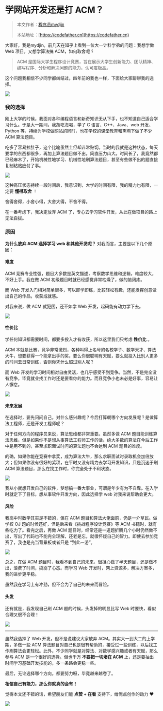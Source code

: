 # 学网站开发还是打 ACM？

> 本文作者：[程序员mydjin](https://yuyuanweb.feishu.cn/wiki/Abldw5WkjidySxkKxU2cQdAtnah)
>
> 本站地址：[https://codefather.cn](https://codefather.cn)

大家好，我是mydjin，前几天在知乎上看到一位大一计科学弟的问题：我想学做 Web 项目，又想学算法搞 ACM，如何取舍呢 ?

> ACM 是国际大学生程序设计竞赛，旨在展示大学生创新能力、团队精神、编写程序、分析和解决问题的能力，认可度极高。

这个问题我相信不少同学都纠结过，四年前的我也一样，下面给大家聊聊我的选择。

![](https://pic.yupi.icu/5563/202311051515142.png)

### 我的选择

刚上大学的时候，我面对各种编程语言和新奇知识无从下手，也不知道自己适合学习什么。于是大一期间，我胡吃海喝，学了 C 语言、C++、Java、web 开发、Python 等，持续为学校做网站的同时，也在学校的课堂教育和熏陶下做了不少 ACM 算法题目。

吃多了容易拉肚子，这个比喻虽然土但却非常贴切。当时的我就是这种状态，每天要学的东西都很多，再加上算法题目做不出，简直压力山大。时间长了，我竟然都已经麻木了，开始机械性地学习、机械性地刷算法题目，甚至有些做不出的题直接复制粘贴应付了事。

![](https://pic.yupi.icu/5563/202311051515205.png)

这种高压状态持续一段时间后，我意识到，大学的时间有限，我的精力也有限，一定要 **懂得取舍** ！

舍得舍得，小舍小得，大舍大得，不舍不得。

在一番考虑下，我决定放弃 ACM 了，专心去学习软件开发，从此在做项目的路上无法自拔。

### 原因

**为什么放弃 ACM 选择学习 web 和其他开发呢？** 对我而言，主要是以下几个原因：

#### 难度

ACM 竞赛专业性强，题目大多数是英文描述，考察数学思维和逻辑，难度较大，不好上手。我在做 ACM 初级题目时就已经感觉非常枯燥了，做的脑阔疼。

而 Web 开发入门相对简单很多，可以即学即练，比较轻松有趣，还能发挥创意做出自己的作品，收获成就感。

对我来说，做 ACM 就犯困，还不如学 Web 开发，起码能有动力学下去。

![](https://pic.yupi.icu/5563/202311051515317.png)

#### 性价比

学任何知识都需要时间，都要多投入才有收获，所以这里我们只考虑 **性价比** 。

ACM 本就是比赛，竞争非常激烈，各种叫得上名号的名校学子、数学天才、算法大牛，想要获得一个能拿出手的奖，要么你很聪明有天赋，要么就投入比别人更多的时间去日常训练，否则你凭什么超过别人呢？

而 Web 开发的学习时间相对自由灵活，也几乎感受不到竞争。当然，不是完全没有竞争，毕竟就业找工作时还是要看你的能力。而且竞争小也未必是好事，容易让人懈怠。

![](https://pic.yupi.icu/5563/202311051515382.png)

#### 未来发展

在选择时，要先问问自己，对什么感兴趣呢？今后打算朝哪个方向发展呢？是做算法工程师，还是开发工程师呢？

对于任何方向的程序员来说，算法思维都非常重要。虽然多做 ACM 题目能训练算法思维，但是如果你不是想从事算法工程师工作的话，绝大多数的算法在今后工作中是用不到的，甚至求职面试时问的算法题也不会达到 ACM 题目的难度。

的确，如果你能在竞赛中拿奖，成为算法大牛，那么求职面试时录取机会加倍放大；但如果你没有很好的奖项，在平时又没有精力去学习开发知识，只是沉迷于刷 ACM 算法题目，那么在找工作时，你完全处于不利状态。

![](https://pic.yupi.icu/5563/202311051515138.png)

我从小就想开发自己的软件，梦想搞一番大事业，可谓是年少有为不自卑。在入学时就定下了目标，想从事软件开发方向，因此选择学 web 对我来说帮助会更大。

#### 风险

我高中时数学其实是不错的，但在 ACM 题目和算法大佬面前，仍是一介草民。做学校 OJ 题的时候还好，但是后来看《挑战程序设计竞赛》等 ACM 书籍时，就有些吃力了。看完之后，再做 ACM 题目时，经常还是一道题折腾几个小时仍然做不出，写出了代码也不能完全理解，还老是忘，就很怀疑自己的智力。即使去参加竞赛了，我也是充当背景板或者只是 “到此一游”。

![](https://pic.yupi.icu/5563/202311051515043.jpeg)

总之，在做 ACM 题目时，我看不到自己的未来，很担心做了半天题目，还是做不出，浪费了时间，搞崩了心态。而学习 Web 开发时，网上资源多，解决方案多，我的进步更平稳。

虽然我在学习上有冲劲，但不会为了自己的未来而冒险。

#### 头发

还有就是，我发现自己刷 ACM 题的时候，头发掉的明显比写 Web 时要快，看似合理又很不合理！

![](https://pic.yupi.icu/5563/202311051515603.png)



------



虽然我选择了 Web 开发，但不是说建议大家放弃 ACM。其实大一到大二的上学期，多做一些 ACM 算法题目对自己也是很有帮助的，接受过一些训练，以后找工作刷算法会更轻松。此外，不少同学就是对算法、对数学感兴趣或者有天赋，那么参与 ACM 是一个很好的选择。但也千万 **不要把一切堵在 ACM** 上，还是要抽出时间学习基础开发技能的，多一条路会更稳一些。

最后，无论选择哪个方向，都要努力呀，毕竟越来越卷了。

**相信自己有能力，那么你就真的会有！**

觉得本文还不错的话，希望朋友们能 **点赞 + 在看** 支持下，给俺点创作的动力 ❤️

![](https://pic.yupi.icu/5563/202311051515607.png)